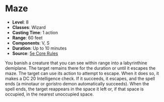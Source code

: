 # Maze

- **Level**: 8
- **Classes**: Wizard
- **Casting Time**: 1 action
- **Range**: 60 feet
- **Components**: V, S
- **Duration**: Up to 10 minutes
- **Source**: [5e Core Rules](http://dnd.wizards.com/articles/features/systems-reference-document-srd)

You banish a creature that you can see within range into a labyrinthine demiplane. The target remains there for the duration or until it escapes the maze. The target can use its action to attempt to escape. When it does so, it makes a DC 20 Intelligence check. If it succeeds, it escapes, and the spell ends (a minotaur or goristro demon automatically succeeds). When the spell ends, the target reappears in the space it left or, if that space is occupied, in the nearest unoccupied space.

